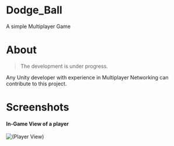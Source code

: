 # Dodge_Ball
A simple Multiplayer Game

# About
>The development is under progress.

Any Unity developer with experience in Multiplayer Networking can contribute to this project.

# Screenshots
#### In-Game View of a player
![(Player View)](Assets/Images/sample.png)


